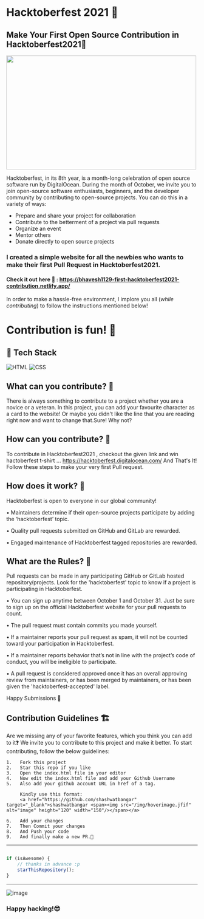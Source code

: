 
# Hacktoberfest 2021 👋
## Make Your First Open Source Contribution in Hacktoberfest2021:rocket:
<p align="center">
 

<img src="https://github.com/shashwatbangar/First-Hacktoberfest2021-Contribution/blob/main/img/logo.svg" height="300px" width="500px"></img>

Hacktoberfest, in its 8th year, is a month-long celebration of open source software run by DigitalOcean. During the month of October, we invite you to join open-source software enthusiasts, beginners, and the developer community by contributing to open-source projects. You can do this in a variety of ways:
* Prepare and share your project for collaboration
* Contribute to the betterment of a project via pull requests
* Organize an event
* Mentor others
* Donate directly to open source projects

###  I created a simple website for all the newbies who wants to make their first **Pull Request** in **Hacktoberfest2021**. <br/>
####  Check it out here 🧐 : https://bhavesh1129-first-hacktoberfest2021-contribution.netlify.app/

In order to make a hassle-free environment, I implore you all (_while contributing_) to follow the instructions mentioned below!

# Contribution is fun! 🧡

## 📌 Tech Stack

![HTML](https://img.shields.io/badge/html5%20-%23E34F26.svg?&style=for-the-badge&logo=html5&logoColor=white)
![CSS](https://img.shields.io/badge/css3%20-%231572B6.svg?&style=for-the-badge&logo=css3&logoColor=white)

## What can you contribute? 🤨
There is always something to contribute to a project whether you are a novice or a veteran. In this project, you can add your favourite character as a card to the website! Or maybe you didn't like the line that you are reading right now and want to change that.Sure! Why not?

## How can you contribute? 🤨
To contribute in Hacktoberfest2021 , checkout the given link and win hactoberfest t-shirt ...
https://hacktoberfest.digitalocean.com/
And That's It!
Follow these steps to make your very first Pull request.

## How does it work? 🧐
Hacktoberfest is open to everyone in our global community!

• Maintainers determine if their open-source projects participate by adding the ‘hacktoberfest’ topic.

• Quality pull requests submitted on GitHub and GitLab are rewarded.

• Engaged maintenance of Hacktoberfest tagged repositories are rewarded.

## What are the Rules? 📝
Pull requests can be made in any participating GitHub or GitLab hosted repository/projects. Look for the 'hacktoberfest' topic to know if a project is participating in Hacktoberfest.

• You can sign up anytime between October 1 and October 31. Just be sure to sign up on the official Hacktoberfest website for your pull requests to count.

• The pull request must contain commits you made yourself.

• If a maintainer reports your pull request as spam, it will not be counted toward your participation in Hacktoberfest.

• If a maintainer reports behavior that’s not in line with the project’s code of conduct, you will be ineligible to participate.

• A pull request is considered approved once it has an overall approving review from maintainers, or has been merged by maintainers, or has been given the 'hacktoberfest-accepted' label.


Happy Submissions :slightly_smiling_face:

## Contribution Guidelines 🏗

Are we missing any of your favorite features, which you think you can add to it❓ We invite you to contribute to this project and make it better. 
To start contributing, follow the below guidelines: 

```
1.   Fork this project
2.   Star this repo if you like
3.   Open the index.html file in your editor
4.   Now edit the index.html file and add your Github Username
5.   Also add your github account URL in href of a tag.

     Kindly use this format:
     <a href="https://github.com/shashwatbangar" target="_blank">shashwatbangar <span><img src="/img/hoverimage.jfif" alt="image" height="120" width="150"/></span></a>

6.   Add your changes
7.   Then Commit your changes
8.   And Push your code
9.   And finally make a new PR.🥳
```

---------

```javascript

if (isAwesome) {
    // thanks in advance :p
    starThisRepository();
}

```

-----------
![image](https://github.githubassets.com/images/modules/site/home/footer-illustration.svg)

### Happy hacking!:sunglasses:
